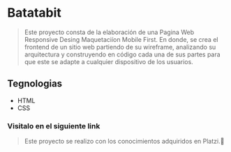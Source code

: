 # Batatabit
>  Este proyecto consta  de la elaboración de una Pagina Web Responsive Desing Maquetaciíon Mobile First. En donde, se crea  el frontend de un sitio web partiendo de su wireframe, analizando  su arquitectura y construyendo en código cada una de sus partes para que este se adapte a cualquier dispositivo de los usuarios.


## Tegnologias 
- HTML
- CSS

### Visitalo en el siguiente link


[Batatabit]: https://vane17.github.io/Batatabit/


> Este proyecto se realizo con los conocimientos adquiridos en Platzi.💚
